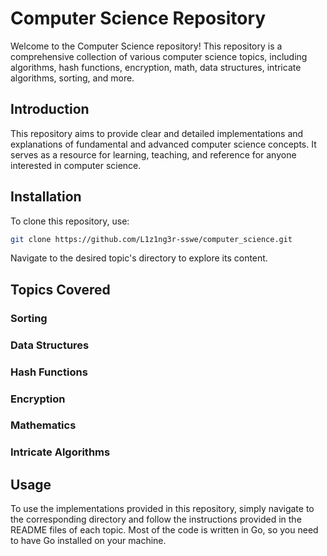 # Computer Science Repository

Welcome to the Computer Science repository! This repository is a comprehensive collection of various computer science topics, including algorithms, hash functions, encryption, math, data structures, intricate algorithms, sorting, and more. 


## Introduction

This repository aims to provide clear and detailed implementations and explanations of fundamental and advanced computer science concepts. It serves as a resource for learning, teaching, and reference for anyone interested in computer science.

## Installation

To clone this repository, use:

```sh
git clone https://github.com/L1z1ng3r-sswe/computer_science.git
```

Navigate to the desired topic's directory to explore its content.

## Topics Covered

### Sorting
### Data Structures
### Hash Functions
### Encryption
### Mathematics
### Intricate Algorithms

## Usage

To use the implementations provided in this repository, simply navigate to the corresponding directory and follow the instructions provided in the README files of each topic. Most of the code is written in Go, so you need to have Go installed on your machine.